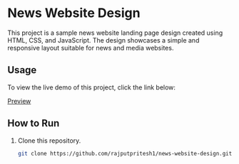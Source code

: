 # News Website Design

This project is a sample news website landing page design created using HTML, CSS, and JavaScript. The design showcases a simple and responsive layout suitable for news and media websites.

## Usage

To view the live demo of this project, click the link below:

<a href="https://rajputpritesh1.github.io/news-wesite-design/">Preview</a>

## How to Run

1. Clone this repository.
   ```sh
   git clone https://github.com/rajputpritesh1/news-website-design.git
